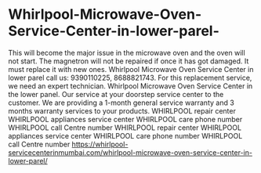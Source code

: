 # Whirlpool-Microwave-Oven-Service-Center-in-lower-parel-
 This will become the major issue in the microwave oven and the oven will not start. The magnetron will not be repaired if once it has got damaged. It must replace it with new ones. Whirlpool Microwave Oven Service Center in lower parel call us: 9390110225, 8688821743.    For this replacement service, we need an expert technician. Whirlpool Microwave Oven Service Center in the lower panel. Our service at your doorstep service center to the customer. We are providing a 1-month general service warranty and 3 months warranty services to your products.  WHIRLPOOL    repair center WHIRLPOOL    appliances service center   WHIRLPOOL    care phone number WHIRLPOOL    call Centre number WHIRLPOOL    repair center WHIRLPOOL    appliances service center   WHIRLPOOL    care phone number WHIRLPOOL    call Centre number   https://whirlpool-servicecenterinmumbai.com/whirlpool-microwave-oven-service-center-in-lower-parel/
